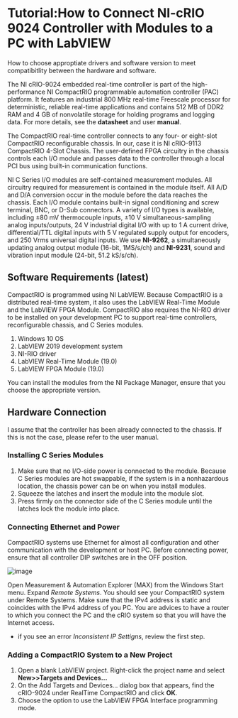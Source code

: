 # Tutorial:How to Connect NI-cRIO 9024 Controller with Modules to a PC with LabVIEW
How to choose approptiate drivers and software version to meet compatibitlity between the hardware and software.

The NI cRIO-9024 embedded real-time controller is part of the high-performance NI CompactRIO programmable automation controller (PAC) platform. It features an industrial 800
MHz real-time Freescale processor for deterministic, reliable real-time applications and contains 512 MB of DDR2 RAM and 4 GB of nonvolatile storage for holding programs and
logging data. For more details, see the **datasheet** and user **manual**. 

The CompactRIO real-time controller connects to any four- or eight-slot CompactRIO reconfigurable chassis. In our, case it is NI cRIO-9113 CompactRIO 4-Slot Chassis. The user-defined FPGA circuitry in the chassis controls each I/O
module and passes data to the controller through a local PCI bus using built-in communication functions.

NI C Series I/O modules are self-contained measurement modules. All circuitry required for measurement is contained in the module itself. All A/D and D/A conversion occur in the module before
the data reaches the chassis. Each I/O module contains built-in signal conditioning and screw terminal, BNC, or D-Sub connectors. A variety of I/O types is available, including ±80 mV thermocouple inputs, ±10 V simultaneous-sampling analog inputs/outputs, 24 V industrial digital I/O with up to 1 A current drive, differential/TTL digital inputs with 5 V regulated supply output for encoders, and 250 Vrms universal digital inputs.
We use **NI-9262**, a simultaneously updating analog output module (16-bit, 1MS/s/ch) and **NI-9231**, sound and vibration input module (24-bit, 51.2 kS/s/ch). 

## Software Requirements (latest)
CompactRIO is programmed using NI LabVIEW. Because CompactRIO is a distributed real-time system, it also uses the LabVIEW Real-Time Module and the LabVIEW FPGA Module. CompactRIO also requires the NI-RIO driver to be installed
on your development PC to support real-time controllers, reconfigurable chassis, and C Series modules. 

1. Windows 10 OS
2. LabVIEW 2019 development system
3. NI-RIO driver
4. LabVIEW Real-Time Module (19.0)
5. LabVIEW FPGA Module (19.0)

You can install the modules from the NI Package Manager, ensure that you choose the appropriate version. 

## Hardware Connection
I assume that the controller has been already connected to the chassis. If this is not the case, please refer to the user manual. 

### Installing C Series Modules
1. Make sure that no I/O-side power is connected to the module. Because C Series modules are hot swappable, if the system is in a nonhazardous location, the chassis power can be on when you install modules.
2. Squeeze the latches and insert the module into the module slot.
3. Press firmly on the connector side of the C Series module until the latches lock the module into place.

### Connecting Ethernet and Power
CompactRIO systems use Ethernet for almost all configuration and other communication with the development or host PC. Before connecting power, ensure that all controller DIP switches are in the OFF position. 

![image](https://github.com/user-attachments/assets/a74fc951-ccdc-45f4-9e5b-61ae1e90414c)

Open Measurement & Automation Explorer (MAX) from the Windows Start menu. Expand *Remote Systems*. You should see your CompactRIO system under Remote Systems. Make sure that the IPv4 address is static and coincides with the IPv4 address of you PC. You are advices to have a router to which you connect the PC and the cRIO system so that you will have the Internet access.
- if you see an error *Inconsistent IP Settigns*, review the first step.

### Adding a CompactRIO System to a New Project
1. Open a blank LabVIEW project. Right-click the project name and select **New>>Targets and Devices…**
2. On the Add Targets and Devices... dialog box that appears, find the cRIO-9024 under RealTime CompactRIO and click **OK**.
3. Choose the option to use the LabVIEW FPGA Interface programming mode.


















